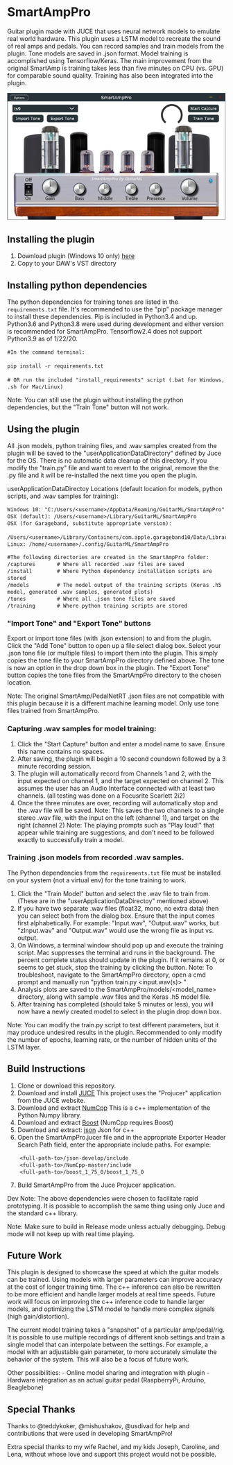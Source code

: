 # SmartAmpPro

Guitar plugin made with JUCE that uses neural network models to emulate real world hardware.
This plugin uses a LSTM model to recreate the sound of real amps and pedals. You can record
samples and train models from the plugin. Tone models are saved in .json format. Model training
is accomplished using Tensorflow/Keras. The main improvement from the original SmartAmp is
training takes less than five minutes on CPU (vs. GPU) for comparable sound quality. Training has
also been integrated into the plugin.

![app](https://github.com/GuitarML/SmartAmpPro/blob/main/resources/plugin.jpg)

## Installing the plugin

1. Download plugin (Windows 10 only) [here](https://github.com/GuitarML/SmartAmpPro/releases/tag/v1.0)
2. Copy to your DAW's VST directory

## Installing python dependencies

The python dependencies for training tones are listed in the ```requirements.txt``` file. It's 
recommended to use the "pip" package manager to install these dependencies. Pip is included in 
Python3.4 and up. Python3.6 and Python3.8 were used during development and either version is
recommended for SmartAmpPro.  Tensorflow2.4 does not support Python3.9 as of 1/22/20.

```
#In the command terminal:

pip install -r requirements.txt

# OR run the included "install_requirements" script (.bat for Windows, .sh for Mac/Linux)
```

Note: You can still use the plugin without installing the python dependencies, but the 
      "Train Tone" button will not work.

## Using the plugin

All .json models, python training files, and .wav samples created from the plugin will be saved to the
"userApplicationDataDirectory" defined by Juce for the OS. There is no automatic data cleanup of this 
directory. If you modify the "train.py" file and want to revert to the original, remove the the .py file 
and it will be re-installed the next time you open the plugin.

userApplicationDataDirectoy Locations (default location for models, python scripts, and .wav samples for training):
```
Windows 10: "C:/Users/<username>/AppData/Roaming/GuitarML/SmartAmpPro"
OSX (default): /Users/<username>/Library/GuitarML/SmartAmpPro
OSX (for Garageband, substitute appropriate version): 
    /Users/<username>/Library/Containers/com.apple.garageband10/Data/Library/GuitarML/SmartAmpPro
Linux: /home/<username>/.config/GuitarML/SmartAmpPro
```
```
#The following directories are created in the SmartAmpPro folder:
/captures		# Where all recorded .wav files are saved
/install		# Where Python dependency installation scripts are stored
/models			# The model output of the training scripts (Keras .h5 model, generated .wav samples, generated plots)
/tones			# Where all .json tone files are saved
/training		# Where python training scripts are stored
```

### "Import Tone" and "Export Tone" buttons
Export or import tone files (with .json extension) to and from the plugin. Click the "Add Tone" button to open up 
a file select dialog box. Select your .json tone file (or multiple files) to import them into the plugin. 
This simply copies the tone file to your SmartAmpPro directory defined above. The tone is now an option
in the drop down box in the plugin. The "Export Tone" button copies the tone files from the SmartAmpPro
directory to the chosen location.

Note: The original SmartAmp/PedalNetRT .json files are not compatible with this plugin because it is a
different machine learning model. Only use tone files trained from SmartAmpPro.

### Capturing .wav samples for model training:

1. Click the "Start Capture" button and enter a model name to save. Ensure this name contains no spaces. 
2. After saving, the plugin will begin a 10 second coundown followed by a 3 minute recording session.
3. The plugin will automatically record from Channels 1 and 2, with the input expected on channel 1, and the target
   expected on channel 2. This assumes the user has an Audio Interface connected with at least two channels.
   (all testing was done on a Focusrite Scarlett 2i2)
4. Once the three minutes are over, recording will automatically stop and the .wav file will be saved.
   Note: This saves the two channels to a single stereo .wav file, with the input on the left (channel 1), and target on the right (channel 2)
   Note: The playing prompts such as "Play loud!" that appear while training are suggestions, and don't need to be
          followed exactly to successfully train a model.

### Training .json models from recorded .wav samples.

The Python dependencies from the ```requirements.txt``` file must be installed on your system (not a virtual env)
for the tone training to work.

1. Click the "Train Model" button and select the .wav file to train from.
    (These are in the "userApplicationDataDirectoy" mentioned above)
2. If you have two separate .wav files (float32, mono, no extra data) then you can select both from the
   dialog box. Ensure that the input comes first alphabetically. For example:
	"Input.wav", "Output.wav" works, but  "zInput.wav" and "Output.wav" would use the wrong file as input vs. output.
3. On Windows, a terminal window should pop up and execute the training script. Mac suppresses the terminal and runs in the background.
   The percent complete status should update in the plugin. If it remains at 0, or seems to get stuck, stop the training by clicking
   the button. 
   Note: To troubleshoot, navigate to the SmartAmpPro directory, open a cmd prompt and manually run "python train.py <input.wav(s)> <name>"
4. Analysis plots are saved to the SmartAmpPro/models/<model_name> directory, along with sample .wav files and the Keras .h5 model file.
5. After training has completed (should take 5 minutes or less), you will now have a newly created model to select in the plugin drop down box.
	
Note: You can modify the train.py script to test different parameters, but it may produce undesired results in the plugin. Recommended to only
      modify the number of epochs, learning rate, or the number of hidden units of the LSTM layer. 


## Build Instructions

1. Clone or download this repository.
2. Download and install [JUCE](https://juce.com/) This project uses the "Projucer" application from the JUCE website. 
3. Download and extract [NumCpp](https://github.com/dpilger26/NumCpp) This is a c++ implementation of the Python Numpy library.
4. Download and extract [Boost](https://www.boost.org/)  (NumCpp requires Boost)
5. Download and extract: [json](https://github.com/nlohmann/json) Json for c++
6. Open the SmartAmpPro.jucer file and in the appropriate Exporter Header Search Path field, enter the appropriate include paths.
   For example:

```
  	<full-path-to>/json-develop/include
	<full-path-to>/NumCpp-master/include
	<full-path-to>/boost_1_75_0/boost_1_75_0
```
7. Build SmartAmpPro from the Juce Projucer application. 

Dev Note: The above dependencies were chosen to facilitate rapid prototyping. It is possible to accomplish the same
	thing using only Juce and the standard c++ library.

Note: Make sure to build in Release mode unless actually debugging. Debug mode will not keep up with real time playing.

## Future Work

This plugin is designed to showcase the speed at which the guitar models can be trained.  Using models with larger
parameters can improve accuracy at the cost of longer training time. The c++ inference can also be rewritten to be 
more efficient and handle larger models at real time speeds. Future work will focus on improving the c++ inference 
code to handle larger models, and optimizing the LSTM model to handle more complex signals (high gain/distortion).

The current model training takes a "snapshot" of a particular amp/pedal/rig. It is possible to use multiple recordings
of different knob settings and train a single model that can interpolate between the settings. For example, a model
with an adjustable gain parameter, to more accurately simulate the behavior of the system. This will also be a focus
of future work.

Other possibilities: 
    - Online model sharing and integration with plugin
    - Hardware integration as an actual guitar pedal (RaspberryPi, Arduino, Beaglebone)

## Special Thanks

Thanks to @teddykoker, @mishushakov, @usdivad for help and contributions that were used in developing SmartAmpPro!

Extra special thanks to my wife Rachel, and my kids Joseph, Caroline, and Lena, without whose love and support
this project would not be possible. 

